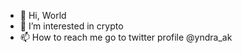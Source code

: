 - 👋 Hi, World
- 👀 I’m interested in crypto
- 📫 How to reach me go to twitter profile @yndra_ak

<!---
yndra04/yndra04 is a ✨ special ✨ repository because its `README.md` (this file) appears on your GitHub profile.
You can click the Preview link to take a look at your changes.
--->
